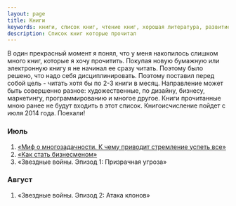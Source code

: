 ```yaml
---
layout: page
title: Книги
keywords: книги, список книг, чтение книг, хорошая литература, развитие
description: Список книг которые прочитал
---
```


В один прекрасный момент я понял, что у меня накопилось слишком много книг, которые я хочу прочитить. Покупая новую бумажную или электронную книгу я не начинал ее сразу читать. Поэтому было решено, что
надо себя дисциплинировать. Поэтому поставил перед собой цель - читать хотя бы по 2-3 книги в месяц. Направление может быть совершенно разное: художественные, по дизайну, бизнесу, маркетингу, программированию и многое другое.
Книги прочитанные мною ранее не будут входить в этот список. Книгоисчисление пойдет с июля 2014 года. Поехали!

### Июль

1. [«Миф о многозадачности. К чему приводит стремление успеть все»](http://bizikov.ru/book/2014/07/mif-o-mnogozadachnosti-k-chemu-privodit-stremlenie-uspet-vse/)
2. [«Как стать бизнесменом»](http://bizikov.ru/book/2014/07/oleg-tinkov-kak-stat-biznesmenom/)
3. «Звездные войны. Эпизод 1: Призрачная угроза»

### Август

1. «Звездные войны. Эпизод 2: Атака клонов»
